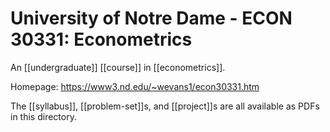 # University of Notre Dame - ECON 30331: Econometrics

An [[undergraduate]] [[course]] in [[econometrics]].

Homepage: <https://www3.nd.edu/~wevans1/econ30331.htm>

The [[syllabus]], [[problem-set]]s, and [[project]]s are all available as PDFs in this directory.
